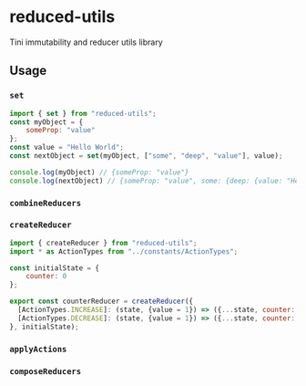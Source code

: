# reduced-utils
Tini immutability and reducer utils library

## Usage


### `set`

```js
import { set } from "reduced-utils";
const myObject = {
    someProp: "value"
};
const value = "Hello World";
const nextObject = set(myObject, ["some", "deep", "value"], value);

console.log(myObject) // {someProp: "value"}
console.log(nextObject) // {someProp: "value", some: {deep: {value: "Hello World"}}}

```

### `combineReducers`


### `createReducer`

```js
import { createReducer } from "reduced-utils";
import * as ActionTypes from "../constants/ActionTypes";

const initialState = {
    counter: 0
};

export const counterReducer = createReducer({
  [ActionTypes.INCREASE]: (state, {value = 1}) => ({...state, counter: state.counter + value}),
  [ActionTypes.DECREASE]: (state, {value = 1}) => ({...state, counter: state.counter - value})
}, initialState);

```

### `applyActions`


### `composeReducers`

